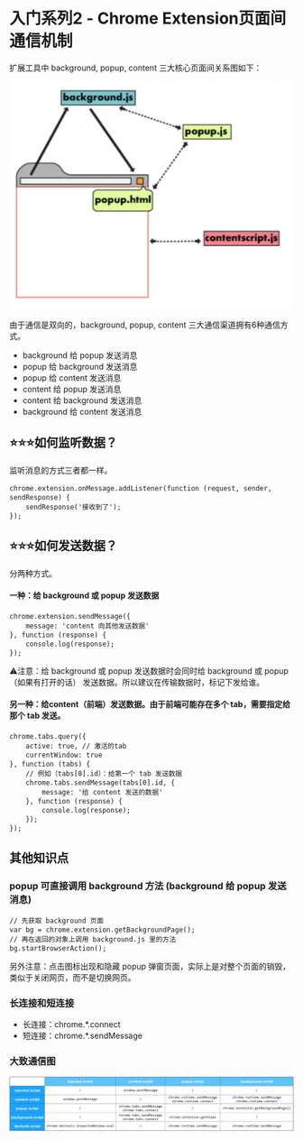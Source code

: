 # 入门系列2 - Chrome Extension页面间通信机制

扩展工具中 background, popup, content 三大核心页面间关系图如下：

![三大核心页面关系图](resources/images/16e29cd9ac8d8495.png)

由于通信是双向的，background, popup, content 三大通信渠道拥有6种通信方式。

* background 给 popup 发送消息
* popup 给 background 发送消息
* popup 给 content 发送消息
* content 给 popup 发送消息
* content 给 background 发送消息
* background 给 content 发送消息

## ⭐️⭐️⭐️如何监听数据？
监听消息的方式三者都一样。

```
chrome.extension.onMessage.addListener(function (request, sender, sendResponse) {
    sendResponse('接收到了');
});
```

## ⭐️⭐️⭐️如何发送数据？
分两种方式。

#### 一种：给 background 或 popup 发送数据

```
chrome.extension.sendMessage({
    message: 'content 向其他发送数据'
}, function (response) {
    console.log(response);
});
```

⚠️注意：给 background 或 popup 发送数据时会同时给 background 或 popup （如果有打开的话） 发送数据。所以建议在传输数据时，标记下发给谁。


#### 另一种：给content（前端）发送数据。由于前端可能存在多个 tab，需要指定给那个 tab 发送。

```
chrome.tabs.query({
    active: true, // 激活的tab
    currentWindow: true
}, function (tabs) {
    // 例如（tabs[0].id）：给第一个 tab 发送数据
    chrome.tabs.sendMessage(tabs[0].id, {
        message: '给 content 发送的数据'
    }, function (response) {
        console.log(response);
    });
});
```

## 其他知识点
### popup 可直接调用 background 方法 (background 给 popup 发送消息)

```
// 先获取 background 页面
var bg = chrome.extension.getBackgroundPage();
// 再在返回的对象上调用 background.js 里的方法
bg.startBrowserAction();
```

另外注意：点击图标出现和隐藏 popup 弹窗页面，实际上是对整个页面的销毁，类似于关闭网页，而不是切换网页。

### 长连接和短连接
* 长连接：chrome.*.connect
* 短连接：chrome.*.sendMessage

### 大致通信图

![大致通信图](resources/images/16e29ccb69853e93.png)